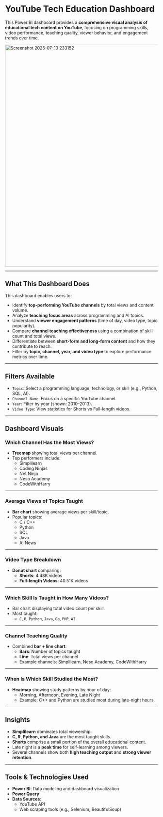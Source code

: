 # YouTube Tech Education Dashboard

This Power BI dashboard provides a **comprehensive visual analysis of educational tech content on YouTube**, focusing on programming skills, video performance, teaching quality, viewer behavior, and engagement trends over time.  
  
<img width="1299" height="731" alt="Screenshot 2025-07-13 233152" src="https://github.com/user-attachments/assets/6f2c2152-5f0e-4b68-b9ea-6011a6df386b" />

---

## What This Dashboard Does

This dashboard enables users to:

- Identify **top-performing YouTube channels** by total views and content volume.
- Analyze **teaching focus areas** across programming and AI topics.
- Understand **viewer engagement patterns** (time of day, video type, topic popularity).
- Compare **channel teaching effectiveness** using a combination of skill count and total views.
- Differentiate between **short-form and long-form content** and how they contribute to reach.
- Filter by **topic, channel, year, and video type** to explore performance metrics over time.

---

## Filters Available

- `Topic`: Select a programming language, technology, or skill (e.g., Python, SQL, AI).
- `Channel Name`: Focus on a specific YouTube channel.
- `Year`: Filter by year (shown: 2010–2013).
- `Video Type`: View statistics for Shorts vs Full-length videos.

---

## Dashboard Visuals

### Which Channel Has the Most Views?
- **Treemap** showing total views per channel.
- Top performers include:
  - Simplilearn
  - Coding Ninjas
  - Net Ninja
  - Neso Academy
  - CodeWithHarry

---

### Average Views of Topics Taught
- **Bar chart** showing average views per skill/topic.
- Popular topics:
  - C / C++
  - Python
  - SQL
  - Java
  - AI News

---

### Video Type Breakdown
- **Donut chart** comparing:
  - **Shorts**: 4.48K videos
  - **Full-length Videos**: 40.51K videos

---

### Which Skill Is Taught in How Many Videos?
- Bar chart displaying total video count per skill.
- Most taught:
  - `C`, `R`, `Python`, `Java`, `Go`, `PHP`, `AI`

---

### Channel Teaching Quality
- Combined **bar + line chart**:
  - **Bars**: Number of topics taught
  - **Line**: Total views per channel
  - Example channels: Simplilearn, Neso Academy, CodeWithHarry

---

### When Is Which Skill Studied the Most?
- **Heatmap** showing study patterns by hour of day:
  - Morning, Afternoon, Evening, Late Night
  - Example: C++ and Python are studied most during late-night hours.

---

## Insights

- **Simplilearn** dominates total viewership.
- **C, R, Python, and Java** are the most taught skills.
- **Shorts** comprise a small portion of the overall educational content.
- Late night is a **peak time** for self-learning among viewers.
- Several channels show both **high teaching output** and **strong viewer retention**.

---

## Tools & Technologies Used

- **Power BI**: Data modeling and dashboard visualization
- **Power Query** 
- **Data Sources**:
  - YouTube API
  - Web scraping tools (e.g., Selenium, BeautifulSoup)

